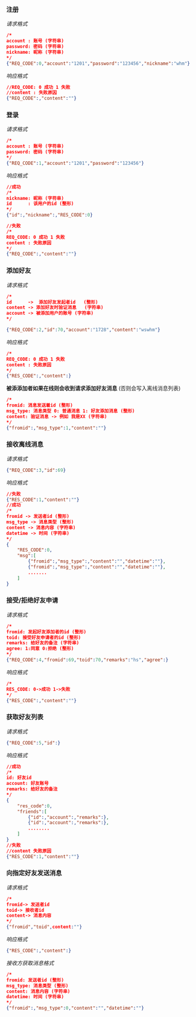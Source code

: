 ### 注册

*请求格式*

```json
/*
account : 账号 (字符串)
password: 密码 (字符串)
nickname: 昵称 (字符串)
*/
{"REQ_CODE":0,"account":"1201","password":"123456","nickname":"whm"}
```

*响应格式*

```json
//REQ_CODE: 0 成功 1 失败
//content : 失败原因
{"REQ_CODE":,"content":""}
```



### 登录

*请求格式*

```json
/*
account : 账号 (字符串)
password: 密码 (字符串)
*/
{"REQ_CODE":1,"account":"1201","password":"123456"}
```

*响应格式*

```json
//成功
/*
nickname: 昵称 (字符串)
id		: 该用户的id (整形)
*/
{"id":,"nickname":,"RES_CODE":0}

//失败
/*
REQ_CODE: 0 成功 1 失败
content : 失败原因
*/
{"REQ_CODE":,"content":""}
```



### 添加好友 

*请求格式*

```json
/*
id 		->  添加好友发起者id	(整形)
content -> 添加好友时验证消息   (字符串)
account -> 被添加用户的账号	(字符串)
*/

{"REQ_CODE":2,"id":70,"account":"1728","content":"wswhm"}
```

*响应格式*

```json
/*
REQ_CODE: 0 成功 1 失败
content : 失败原因
*/
{"RES_CODE":,"content":}
```

**被添添加者如果在线则会收到请求添加好友消息**  (否则会写入离线消息列表)

```json
/*
fromid: 消息发送着id (整形)
msg_type: 消息类型 0: 普通消息 1: 好友添加消息 (整形)
content: 验证消息 -> 例如 我是XX (字符串)
*/
{"fromid":,"msg_type":1,"content":""}
```



### 接收离线消息

*请求格式*

```json	
{"REQ_CODE":3,"id":69}
```

*响应格式*

```json
//失败
{"RES_CODE":1,"content":""}
//成功
/*
fromid -> 发送者id (整形)
msg_type -> 消息类型 (整形)
content -> 消息内容 (字符串)
datetime -> 时间 (字符串)
*/
{
    "RES_CODE":0,
    "msg":[
        {"fromid":,"msg_type":,"content":"","datetime":""},
        {"fromid":,"msg_type":,"content":"","datetime":""},
        .......
    ]
}
```



### 接受/拒绝好友申请

*请求格式*

```json	
/*
fromid: 发起好友添加者的id (整形)
toid: 接受好友申请者的id (整形)
remarks: 给好友的备注 (字符串)
agree: 1:同意 0:拒绝 (整形)
*/
{"REQ_CODE":4,"fromid":69,"toid":70,"remarks":"hs","agree":}
```

*响应格式*

```json	
/*
RES_CODE: 0->成功 1->失败
*/
{"RES_CODE":,"content":""}
```



### 获取好友列表

*请求格式*

```json
{"REQ_CODE":5,"id":}
```

*响应格式*

```json	
//成功
/*
id: 好友id
account: 好友账号
remarks: 给好友的备注
*/
{
    "res_code":0,
    "friends":[
        {"id":,"account":,"remarks":},
    	{"id":,"account":,"remarks":},
        ........
    ]
}
//失败
//content 失败原因
{"RES_CODE":1,"content":""}

```



### 向指定好友发送消息

*请求格式*

```json
/*
fromid-> 发送者id
toid-> 接收者id
content-> 消息内容
*/
{"fromid","toid",content:""}
```

*响应格式*

```json
{"RES_CODE":,"content":}
```

*接收方获取消息格式*

```json
/*
fromid: 发送者id (整形)
msg_type: 消息类型 (整形)
content: 消息内容 (字符串)
datetime: 时间 (字符串)
*/
{"fromid":,"msg_type":0,"content":"","datetime":""}
```


